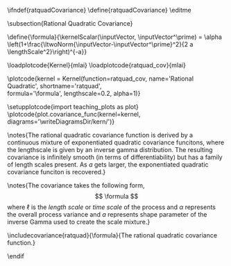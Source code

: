 \ifndef{ratquadCovariance}
\define{ratquadCovariance}
\editme

\subsection{Rational Quadratic Covariance}

\define{\formula}{\kernelScalar(\inputVector, \inputVector^\prime) = \alpha \left(1+\frac{\ltwoNorm{\inputVector-\inputVector^\prime}^2}{2 a \lengthScale^2}\right)^{-a}}

\loadplotcode{Kernel}{mlai}
\loadplotcode{ratquad_cov}{mlai}

\plotcode{kernel = Kernel(function=ratquad_cov,
                     name='Rational Quadratic',
                     shortname='ratquad',					 
                     formula='\formula',
					 lengthscale=0.2,
					 alpha=1)}

\setupplotcode{import teaching_plots as plot}
\plotcode{plot.covariance_func(kernel=kernel, diagrams='\writeDiagramsDir/kern/')}

\notes{The rational quadratic covariance function is derived by a continuous mixture of exponentiated quadratic covariance funcitons, where the lengthscale is given by an inverse gamma distribution. The resulting covariance is infinitely smooth (in terms of differentiability) but has a family of length scales present. As $a$ gets larger, the exponentiated quadratic covariance funciton is recovered.}

\notes{The covariance takes the following form,
$$
\formula
$$
where $\ell$ is the *length scale* or *time scale* of the process and $\alpha$ represents the overall process variance and $a$ represents shape parameter of the inverse Gamma used to create the scale mixture.}

\includecovariance{ratquad}{\formula}{The rational quadratic covariance function.}


\endif
